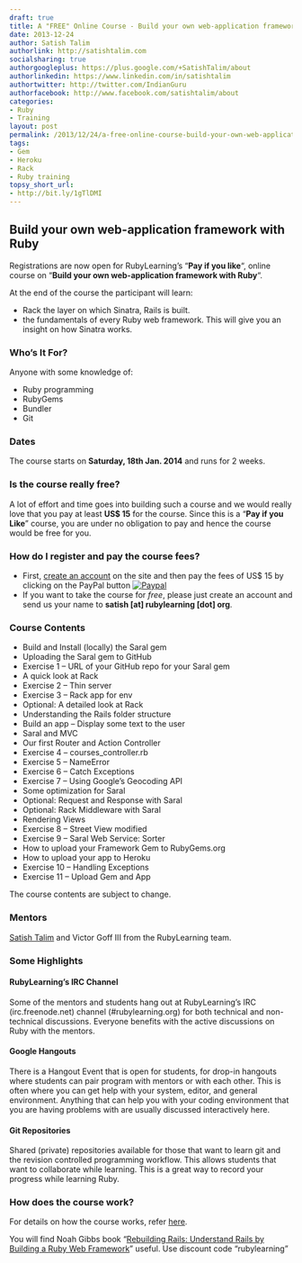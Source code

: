 ```yaml
---
draft: true
title: A "FREE" Online Course - Build your own web-application framework with Ruby
date: 2013-12-24
author: Satish Talim
authorlink: http://satishtalim.com
socialsharing: true
authorgoogleplus: https://plus.google.com/+SatishTalim/about
authorlinkedin: https://www.linkedin.com/in/satishtalim
authortwitter: http://twitter.com/IndianGuru
authorfacebook: http://www.facebook.com/satishtalim/about
categories:
- Ruby
- Training
layout: post
permalink: /2013/12/24/a-free-online-course-build-your-own-web-application-framework-with-ruby-1st-batch/
tags:
- Gem
- Heroku
- Rack
- Ruby training
topsy_short_url:
- http://bit.ly/1gTlDMI
---
```


<div>
  <h2>
    Build your own web-application framework with Ruby
  </h2>
  
  <p class="update">
    <span class="drop_cap">R</span>egistrations are now open for RubyLearning&#8217;s &#8220;<b>Pay if you like</b>&#8220;, online course on &#8220;<strong>Build your own web-application framework with Ruby</strong>&#8220;.
  </p>
  
  <p>
    At the end of the course the participant will learn:
  </p>
  
  <ul>
    <li>
      Rack the layer on which Sinatra, Rails is built.
    </li>
    <li>
      the fundamentals of every Ruby web framework. This will give you an insight on how Sinatra works.
    </li>
  </ul>
  
  <h3>
    Who&#8217;s It For?
  </h3>
  
  <p>
    Anyone with some knowledge of:
  </p>
  
  <ul>
    <li>
      Ruby programming
    </li>
    <li>
      RubyGems
    </li>
    <li>
      Bundler
    </li>
    <li>
      Git
    </li>
  </ul>
  
  <h3>
    Dates
  </h3>
  
  <p>
    The course starts on <b>Saturday, 18th Jan. 2014</b> and runs for 2 weeks.
  </p>
  
  <h3>
    Is the course really free?
  </h3>
  
  <p>
    A lot of effort and time goes into building such a course and we would really love that you pay at least <b>US$ 15</b> for the course. Since this is a &#8220;<b>Pay if you Like</b>&#8221; course, you are under no obligation to pay and hence the course would be free for you.
  </p>
  
  <h3>
    How do I register and pay the course fees?
  </h3>
  
  <ul>
    <li>
      First, <a href="http://rubylearning.org/classes/login/index.php">create an account</a> on the site and then pay the fees of US$ 15 by clicking on the PayPal button <a href="http://rubylearning.org/classes/enrol/index.php?id=40"><img src="http://rubylearning.com/images/paypal_ruby.gif" alt="Paypal" /></a>
    </li>
    <li>
      If you want to take the course for <em>free</em>, please just create an account and send us your name to <strong>satish [at] rubylearning [dot] org</strong>.
    </li>
  </ul>
  
  <h3>
    Course Contents
  </h3>
  
  <ul>
    <li>
      Build and Install (locally) the Saral gem
    </li>
    <li>
      Uploading the Saral gem to GitHub
    </li>
    <li>
      Exercise 1 &#8211; URL of your GitHub repo for your Saral gem
    </li>
    <li>
      A quick look at Rack
    </li>
    <li>
      Exercise 2 &#8211; Thin server
    </li>
    <li>
      Exercise 3 &#8211; Rack app for env
    </li>
    <li>
      Optional: A detailed look at Rack
    </li>
    <li>
      Understanding the Rails folder structure
    </li>
    <li>
      Build an app &#8211; Display some text to the user
    </li>
    <li>
      Saral and MVC
    </li>
    <li>
      Our first Router and Action Controller
    </li>
    <li>
      Exercise 4 &#8211; courses_controller.rb
    </li>
    <li>
      Exercise 5 &#8211; NameError
    </li>
    <li>
      Exercise 6 &#8211; Catch Exceptions
    </li>
    <li>
      Exercise 7 &#8211; Using Google&#8217;s Geocoding API
    </li>
    <li>
      Some optimization for Saral
    </li>
    <li>
      Optional: Request and Response with Saral
    </li>
    <li>
      Optional: Rack Middleware with Saral
    </li>
    <li>
      Rendering Views
    </li>
    <li>
      Exercise 8 &#8211; Street View modified
    </li>
    <li>
      Exercise 9 &#8211; Saral Web Service: Sorter
    </li>
    <li>
      How to upload your Framework Gem to RubyGems.org
    </li>
    <li>
      How to upload your app to Heroku
    </li>
    <li>
      Exercise 10 &#8211; Handling Exceptions
    </li>
    <li>
      Exercise 11 &#8211; Upload Gem and App
    </li>
  </ul>
  
  <p>
    The course contents are subject to change.
  </p>
  
  <h3>
    Mentors
  </h3>
  
  <p>
    <a href="http://satishtalim.com/">Satish Talim</a> and Victor Goff III from the RubyLearning team.
  </p>
  
  <h3>
    Some Highlights
  </h3>
  
  <h4>
    RubyLearning’s IRC Channel
  </h4>
  
  <p>
    Some of the mentors and students hang out at RubyLearning’s IRC (irc.freenode.net) channel (#rubylearning.org) for both technical and non-technical discussions. Everyone benefits with the active discussions on Ruby with the mentors.
  </p>
  
  <h4>
    Google Hangouts
  </h4>
  
  <p>
    There is a Hangout Event that is open for students, for drop-in hangouts where students can pair program with mentors or with each other. This is often where you can get help with your system, editor, and general environment. Anything that can help you with your coding environment that you are having problems with are usually discussed interactively here.
  </p>
  
  <h4>
    Git Repositories
  </h4>
  
  <p>
    Shared (private) repositories available for those that want to learn git and the revision controlled programming workflow. This allows students that want to collaborate while learning. This is a great way to record your progress while learning Ruby.
  </p>
  
  <h3>
    How does the course work?
  </h3>
  
  <p>
    For details on how the course works, refer <a href="http://rubylearning.com/blog/how-the-course-works/">here</a>.
  </p>
  
  <p class="alert">
    You will find Noah Gibbs book &#8220;<a href="https://rebuilding-rails.com/?utm_campaign=talim&#038;utm_source=rubylearning.org">Rebuilding Rails: Understand Rails by Building a Ruby Web Framework</a>&#8221; useful. Use discount code &#8220;rubylearning&#8221;
  </p>
</div>


